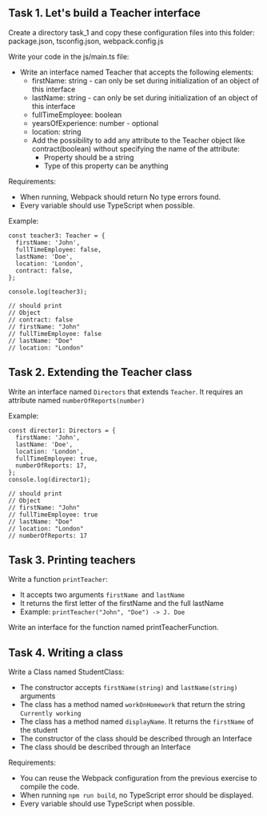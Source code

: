 ## Task 1. Let's build a Teacher interface

Create a directory task_1 and copy these configuration files into this folder: package.json, tsconfig.json, webpack.config.js

Write your code in the js/main.ts file:

- Write an interface named Teacher that accepts the following elements:
  - firstName: string - can only be set during initialization of an object of this interface
  - lastName: string - can only be set during initialization of an object of this interface
  - fullTimeEmployee: boolean
  - yearsOfExperience: number - optional
  - location: string
  - Add the possibility to add any attribute to the Teacher object like contract(boolean) without specifying the name of the attribute:
    - Property should be a string
    - Type of this property can be anything

Requirements:
- When running, Webpack should return No type errors found.
- Every variable should use TypeScript when possible.

Example:
```
const teacher3: Teacher = {
  firstName: 'John',
  fullTimeEmployee: false,
  lastName: 'Doe',
  location: 'London',
  contract: false,
};

console.log(teacher3);

// should print
// Object
// contract: false
// firstName: "John"
// fullTimeEmployee: false
// lastName: "Doe"
// location: "London"
```

## Task 2. Extending the Teacher class

Write an interface named `Directors` that extends `Teacher`. It requires an attribute named `numberOfReports(number)`

Example:
```
const director1: Directors = {
  firstName: 'John',
  lastName: 'Doe',
  location: 'London',
  fullTimeEmployee: true,
  numberOfReports: 17,
};
console.log(director1);

// should print
// Object
// firstName: "John"
// fullTimeEmployee: true
// lastName: "Doe"
// location: "London"
// numberOfReports: 17
```

## Task 3. Printing teachers

Write a function `printTeacher`:

- It accepts two arguments `firstName `and `lastName`
- It returns the first letter of the firstName and the full lastName
- Example: `printTeacher("John", "Doe") -> J. Doe`

Write an interface for the function named printTeacherFunction.

## Task 4. Writing a class

Write a Class named StudentClass:

- The constructor accepts `firstName(string)` and `lastName(string)` arguments
- The class has a method named `workOnHomework` that return the string `Currently working`
- The class has a method named `displayName`. It returns the `firstName` of the student
- The constructor of the class should be described through an Interface
- The class should be described through an Interface

Requirements:
- You can reuse the Webpack configuration from the previous exercise to compile the code.
- When running `npm run build`, no TypeScript error should be displayed.
- Every variable should use TypeScript when possible.
